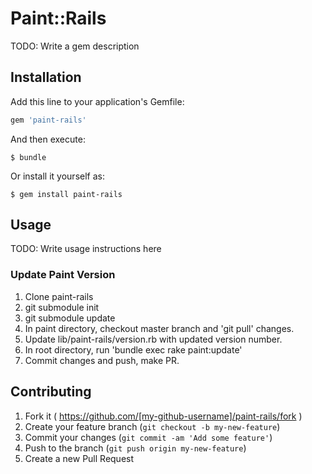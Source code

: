 # Paint::Rails

TODO: Write a gem description

## Installation

Add this line to your application's Gemfile:

```ruby
gem 'paint-rails'
```

And then execute:

    $ bundle

Or install it yourself as:

    $ gem install paint-rails

## Usage

TODO: Write usage instructions here

### Update Paint Version
1. Clone paint-rails
2. git submodule init
3. git submodule update
4. In paint directory, checkout master branch and 'git pull' changes.
5. Update lib/paint-rails/version.rb with updated version number.
6. In root directory, run 'bundle exec rake paint:update'
7. Commit changes and push, make PR.

## Contributing

1. Fork it ( https://github.com/[my-github-username]/paint-rails/fork )
2. Create your feature branch (`git checkout -b my-new-feature`)
3. Commit your changes (`git commit -am 'Add some feature'`)
4. Push to the branch (`git push origin my-new-feature`)
5. Create a new Pull Request
